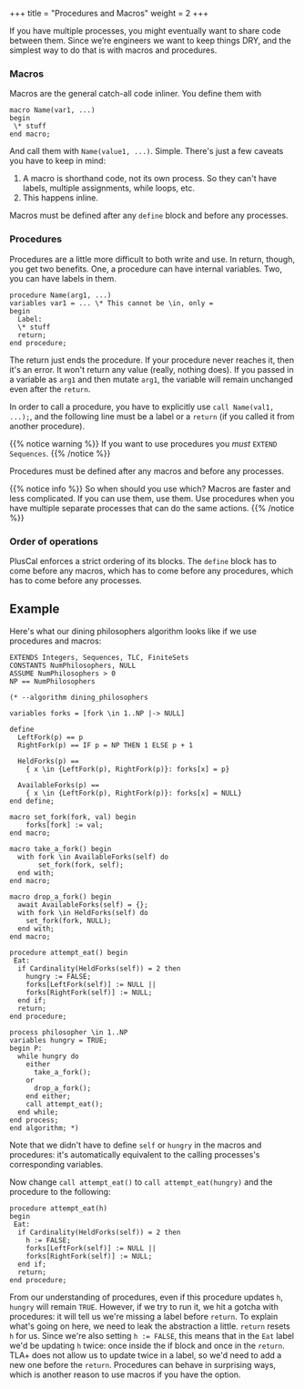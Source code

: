 +++
title = "Procedures and Macros"
weight = 2
+++

If you have multiple processes, you might eventually want to share code between them. Since we’re engineers we want to keep things DRY, and the simplest way to do that is with macros and procedures.

### Macros

Macros are the general catch-all code inliner. You define them with

```
macro Name(var1, ...)
begin
 \* stuff
end macro;
```

And call them with `Name(value1, ...)`. Simple. There's just a few caveats you have to keep in mind:

1. A macro is shorthand code, not its own process. So they can't have labels, multiple assignments, while loops, etc. 
1. This happens inline.

Macros must be defined after any `define` block and before any processes.

### Procedures

Procedures are a little more difficult to both write and use. In return, though, you get two benefits. One, a procedure can have internal variables. Two, you can have labels in them.

```
procedure Name(arg1, ...)
variables var1 = ... \* This cannot be \in, only =
begin
  Label:
  \* stuff
  return;
end procedure;
```

The return just ends the procedure. If your procedure never reaches it, then it's an error. It won't return any value (really, nothing does). If you passed in a variable as `arg1` and then mutate `arg1`, the variable will remain unchanged even after the `return`.

In order to call a procedure, you have to explicitly use `call Name(val1, ...);`, and the following line must be a label or a `return` (if you called it from another procedure).

{{% notice warning %}}
 If you want to use procedures you _must_ `EXTEND Sequences`.
{{% /notice %}}

Procedures must be defined after any macros and before any processes.

{{% notice info %}}
So when should you use which? Macros are faster and less complicated. If you can use them, use them. Use procedures when you have multiple separate processes that can do the same actions.
{{% /notice %}}

### Order of operations

PlusCal enforces a strict ordering of its blocks. The `define` block has to come before any macros, which has to come before any procedures, which has to come before any processes.

## Example

Here's what our dining philosophers algorithm looks like if we use procedures and macros:

```tla
EXTENDS Integers, Sequences, TLC, FiniteSets
CONSTANTS NumPhilosophers, NULL
ASSUME NumPhilosophers > 0
NP == NumPhilosophers

(* --algorithm dining_philosophers

variables forks = [fork \in 1..NP |-> NULL]

define
  LeftFork(p) == p
  RightFork(p) == IF p = NP THEN 1 ELSE p + 1

  HeldForks(p) ==
    { x \in {LeftFork(p), RightFork(p)}: forks[x] = p}

  AvailableForks(p) ==
    { x \in {LeftFork(p), RightFork(p)}: forks[x] = NULL}
end define;

macro set_fork(fork, val) begin
    forks[fork] := val;
end macro;

macro take_a_fork() begin
  with fork \in AvailableForks(self) do
       set_fork(fork, self);
  end with;
end macro;

macro drop_a_fork() begin
  await AvailableForks(self) = {};
  with fork \in HeldForks(self) do
    set_fork(fork, NULL);
  end with;
end macro;

procedure attempt_eat() begin
 Eat:
  if Cardinality(HeldForks(self)) = 2 then
    hungry := FALSE;
    forks[LeftFork(self)] := NULL ||
    forks[RightFork(self)] := NULL;
  end if;
  return;
end procedure;

process philosopher \in 1..NP
variables hungry = TRUE;
begin P:
  while hungry do
    either
      take_a_fork();
    or
      drop_a_fork();
    end either;
    call attempt_eat(); 
  end while;
end process;
end algorithm; *)
```

Note that we didn't have to define `self` or `hungry` in the macros and procedures: it's automatically equivalent to the calling processes's corresponding variables.

Now change `call attempt_eat()` to `call attempt_eat(hungry)` and the procedure to the following:

```tla
procedure attempt_eat(h)
begin
 Eat:
  if Cardinality(HeldForks(self)) = 2 then
    h := FALSE;
    forks[LeftFork(self)] := NULL ||
    forks[RightFork(self)] := NULL;
  end if;
  return;
end procedure;
```

From our understanding of procedures, even if this procedure updates `h`, `hungry` will remain `TRUE`. However, if we try to run it, we hit a gotcha with procedures: it will tell us we're missing a label before `return`. To explain what's going on here, we need to leak the abstraction a little. `return` resets `h` for us. Since we're also setting `h := FALSE`, this means that in the `Eat` label we'd be updating `h` twice: once inside the if block and once in the `return`. TLA+ does not allow us to update twice in a label, so we'd need to add a new one before the `return`. Procedures can behave in surprising ways, which is another reason to use macros if you have the option.
